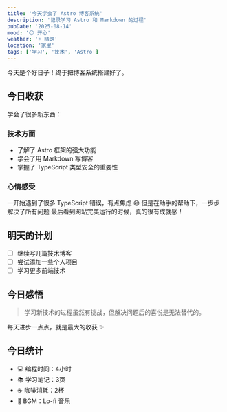 ```yaml
---
title: '今天学会了 Astro 博客系统'
description: '记录学习 Astro 和 Markdown 的过程'
pubDate: '2025-08-14'
mood: '😊 开心'
weather: '☀️ 晴朗'
location: '家里'
tags: ['学习', '技术', 'Astro']
---
```


今天是个好日子！终于把博客系统搭建好了。

## 今日收获

学会了很多新东西：

### 技术方面
- 了解了 Astro 框架的强大功能
- 学会了用 Markdown 写博客
- 掌握了 TypeScript 类型安全的重要性

### 心情感受
一开始遇到了很多 TypeScript 错误，有点焦虑 😅
但是在助手的帮助下，一步步解决了所有问题
最后看到网站完美运行的时候，真的很有成就感！

## 明天的计划

- [ ] 继续写几篇技术博客
- [ ] 尝试添加一些个人项目
- [ ] 学习更多前端技术

## 今日感悟

> 学习新技术的过程虽然有挑战，但解决问题后的喜悦是无法替代的。

每天进步一点点，就是最大的收获 ✨

## 今日统计

- 💻 编程时间：4小时
- 📚 学习笔记：3页
- ☕ 咖啡消耗：2杯
- 🎵 BGM：Lo-fi 音乐
